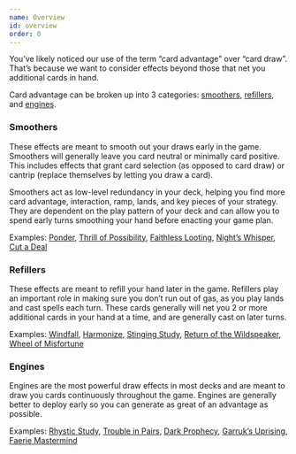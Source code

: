 ```yaml
---
name: Overview
id: overview
order: 0
---
```


You’ve likely noticed our use of the term “card advantage” over “card draw”. That’s because we want to consider effects beyond those that net you additional cards in hand.

Card advantage can be broken up into 3 categories: [smoothers](#smoothers), [refillers](#refillers), and [engines](#engines).

### Smoothers

These effects are meant to smooth out your draws early in the game. Smoothers will generally leave you card neutral or minimally card positive. This includes effects that grant card selection (as opposed to card draw) or cantrip (replace themselves by letting you draw a card).

Smoothers act as low-level redundancy in your deck, helping you find more card advantage, interaction, ramp, lands, and key pieces of your strategy. They are dependent on the play pattern of your deck and can allow you to spend early turns smoothing your hand before enacting your game plan.

Examples: [Ponder](https://scryfall.com/card/ncc/229/ponder), [Thrill of Possibility](https://scryfall.com/card/one/151/thrill-of-possibility), [Faithless Looting](https://scryfall.com/card/otc/165/faithless-looting), [Night’s Whisper](https://scryfall.com/card/dsc/79/nights-whisper), [Cut a Deal](https://scryfall.com/card/clb/14/cut-a-deal)

### Refillers

These effects are meant to refill your hand later in the game. Refillers play an important role in making sure you don’t run out of gas, as you play lands and cast spells each turn. These cards generally will net you 2 or more additional cards in your hand at a time, and are generally cast on later turns.

Examples: [Windfall](https://scryfall.com/card/otc/123/windfall), [Harmonize](https://scryfall.com/card/dsc/182/harmonize), [Stinging Study](https://scryfall.com/card/c21/44/stinging-study), [Return of the Wildspeaker](https://scryfall.com/card/otc/203/return-of-the-wildspeaker), [Wheel of Misfortune](https://scryfall.com/card/cmr/211/wheel-of-misfortune)

### Engines

Engines are the most powerful draw effects in most decks and are meant to draw you cards continuously throughout the game. Engines are generally better to deploy early so you can generate as great of an advantage as possible.

Examples: [Rhystic Study](https://scryfall.com/card/jmp/169/rhystic-study), [Trouble in Pairs](https://scryfall.com/card/mkc/15/trouble-in-pairs), [Dark Prophecy](https://scryfall.com/card/m14/93/dark-prophecy), [Garruk’s Uprising](https://scryfall.com/card/ncc/292/garruks-uprising), [Faerie Mastermind](https://scryfall.com/card/mom/58/faerie-mastermind)
